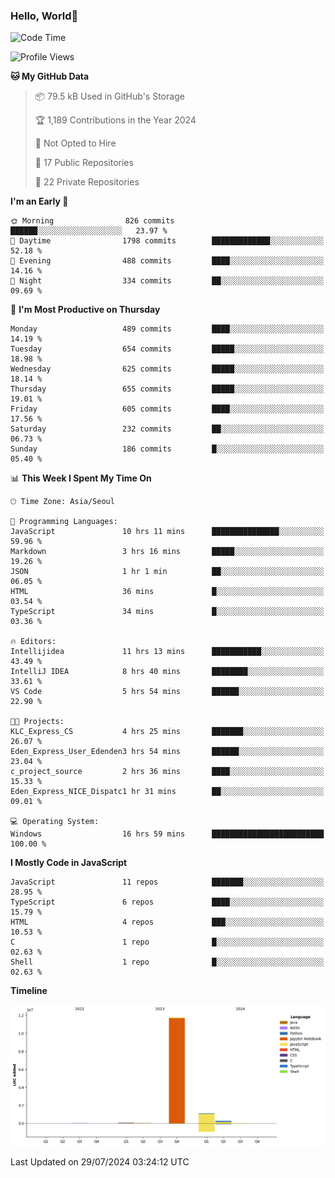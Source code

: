 
### Hello, World🐤

<!--START_SECTION:waka-->
![Code Time](http://img.shields.io/badge/Code%20Time-531%20hrs%205%20mins-blue)

![Profile Views](http://img.shields.io/badge/Profile%20Views-2-blue)

**🐱 My GitHub Data** 

> 📦 79.5 kB Used in GitHub's Storage 
 > 
> 🏆 1,189 Contributions in the Year 2024
 > 
> 🚫 Not Opted to Hire
 > 
> 📜 17 Public Repositories 
 > 
> 🔑 22 Private Repositories 
 > 
**I'm an Early 🐤** 

```text
🌞 Morning                826 commits         ██████░░░░░░░░░░░░░░░░░░░   23.97 % 
🌆 Daytime                1798 commits        █████████████░░░░░░░░░░░░   52.18 % 
🌃 Evening                488 commits         ████░░░░░░░░░░░░░░░░░░░░░   14.16 % 
🌙 Night                  334 commits         ██░░░░░░░░░░░░░░░░░░░░░░░   09.69 % 
```
📅 **I'm Most Productive on Thursday** 

```text
Monday                   489 commits         ████░░░░░░░░░░░░░░░░░░░░░   14.19 % 
Tuesday                  654 commits         █████░░░░░░░░░░░░░░░░░░░░   18.98 % 
Wednesday                625 commits         █████░░░░░░░░░░░░░░░░░░░░   18.14 % 
Thursday                 655 commits         █████░░░░░░░░░░░░░░░░░░░░   19.01 % 
Friday                   605 commits         ████░░░░░░░░░░░░░░░░░░░░░   17.56 % 
Saturday                 232 commits         ██░░░░░░░░░░░░░░░░░░░░░░░   06.73 % 
Sunday                   186 commits         █░░░░░░░░░░░░░░░░░░░░░░░░   05.40 % 
```


📊 **This Week I Spent My Time On** 

```text
🕑︎ Time Zone: Asia/Seoul

💬 Programming Languages: 
JavaScript               10 hrs 11 mins      ███████████████░░░░░░░░░░   59.96 % 
Markdown                 3 hrs 16 mins       █████░░░░░░░░░░░░░░░░░░░░   19.26 % 
JSON                     1 hr 1 min          ██░░░░░░░░░░░░░░░░░░░░░░░   06.05 % 
HTML                     36 mins             █░░░░░░░░░░░░░░░░░░░░░░░░   03.54 % 
TypeScript               34 mins             █░░░░░░░░░░░░░░░░░░░░░░░░   03.36 % 

🔥 Editors: 
Intellijidea             11 hrs 13 mins      ███████████░░░░░░░░░░░░░░   43.49 % 
IntelliJ IDEA            8 hrs 40 mins       ████████░░░░░░░░░░░░░░░░░   33.61 % 
VS Code                  5 hrs 54 mins       ██████░░░░░░░░░░░░░░░░░░░   22.90 % 

🐱‍💻 Projects: 
KLC_Express_CS           4 hrs 25 mins       ███████░░░░░░░░░░░░░░░░░░   26.07 % 
Eden_Express_User_Edenden3 hrs 54 mins       ██████░░░░░░░░░░░░░░░░░░░   23.04 % 
c_project_source         2 hrs 36 mins       ████░░░░░░░░░░░░░░░░░░░░░   15.33 % 
Eden_Express_NICE_Dispatc1 hr 31 mins        ██░░░░░░░░░░░░░░░░░░░░░░░   09.01 % 

💻 Operating System: 
Windows                  16 hrs 59 mins      █████████████████████████   100.00 % 
```

**I Mostly Code in JavaScript** 

```text
JavaScript               11 repos            ███████░░░░░░░░░░░░░░░░░░   28.95 % 
TypeScript               6 repos             ████░░░░░░░░░░░░░░░░░░░░░   15.79 % 
HTML                     4 repos             ███░░░░░░░░░░░░░░░░░░░░░░   10.53 % 
C                        1 repo              █░░░░░░░░░░░░░░░░░░░░░░░░   02.63 % 
Shell                    1 repo              █░░░░░░░░░░░░░░░░░░░░░░░░   02.63 % 
```



**Timeline**

![Lines of Code chart](https://raw.githubusercontent.com/jilpoom/jilpoom/main/assets/bar_graph.png)


 Last Updated on 29/07/2024 03:24:12 UTC
<!--END_SECTION:waka-->
